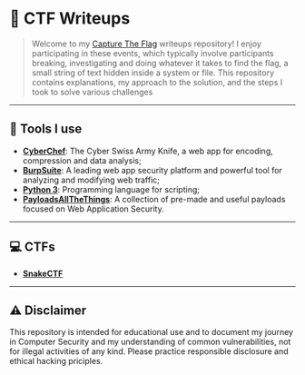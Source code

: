 # 🚩 CTF Writeups

> Welcome to my [Capture The Flag](https://en.wikipedia.org/wiki/Capture_the_flag) writeups repository! I enjoy participating in these events, which typically involve participants breaking, investigating and doing whatever it takes to find the flag, a small string of text hidden inside a system or file.
> This repository contains explanations, my approach to the solution, and the steps I took to solve various challenges

---

## 🧰 Tools I use

- **[CyberChef](https://cyberchef.org/)**: The Cyber Swiss Army Knife, a web app for encoding, compression and data analysis;
- **[BurpSuite](https://portswigger.net/burp)**: A leading web app security platform and powerful tool for analyzing and modifying web traffic;
- **[Python 3](https://www.python.org/)**: Programming language for scripting;
- **[PayloadsAllTheThings](https://github.com/swisskyrepo/PayloadsAllTheThings)**: A collection of pre-made and useful payloads focused on Web Application Security.

---

## 💻 CTFs

- **[SnakeCTF](2025/SnakeCTF/README.md)**

---

## ⚠️ Disclaimer

This repository is intended for educational use and to document my journey in Computer Security and my understanding of common vulnerabilities, not for illegal activities of any kind. Please practice responsible disclosure and ethical hacking priciples.

